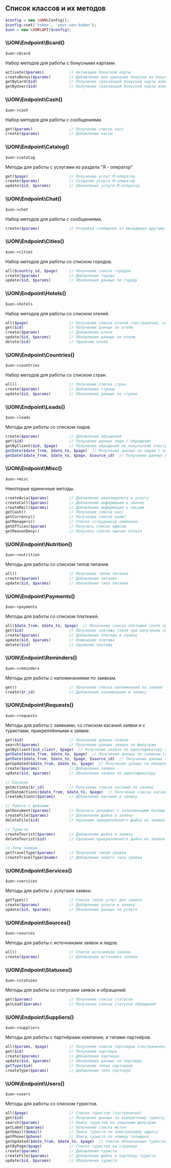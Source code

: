 ## Список классов и их методов

```php
$config = new \UON\Config();
$config->set('token', 'your-uon-token');
$uon = new \UON\API($config);
```

### \UON\Endpoint\Bcard()

`$uon->bcard`

Набор методов для работы с бонусными картами.

```php
activate($params)           // Активация бонусной карты
createBonus($params)        // Добавление или удаление бонусов на бонусной карте
getByCard($id)              // Получение транзакций бонусной карты клиента (по ID карты)
getByUser($id)              // Получение транзакций бонусной карты клиента (по ID клиента)
```

### \UON\Endpoint\Cash()

`$uon->cash`

Набор методов для работы с сообщениями.

```php
get($params)                // Получение списка касс
create($params)             // Добавление кассы
```

### \UON\Endpoint\Catalog()

`$uon->catalog`

Методы для работы с услугами из раздела "Я - оператор"

```php
get($page)                  // Получение услуг Я-оператор
create($params)             // Создание услуги Я-оператор
update($id, $params)        // Обновление услуги Я-оператор
```

### \UON\Endpoint\Chat()

`$uon->chat`

Набор методов для работы с сообщениями.

```php
create($params)             // Отправка сообщения от менеджера другому менеджеру или туристу
```

### \UON\Endpoint\Cities()

`$uon->cities`

Набор методов для работы со списком городов.

```php
all($country_id, $page)     // Получение списка городов
create($params)             // Добавление города
update($id, $params)        // Обновление данных по городу
```

### \UON\Endpoint\Hotels()

`$uon->hotels`

Набор методов для работы со списком отелей.

```php
all($page)                  // Получение списка отелей (постранично, на каждой странице 100 отелей)
get($id)                    // Получение данных по отелю
create($params)             // Добавление отеля
update($id, $params)        // Обновление данных по отелю
delete($id)                 // Удаление отеля
```

### \UON\Endpoint\Countries()

`$uon->countries`

Набор методов для работы со списком стран.

```php
all()                       // Получение списка стран
create($params)             // Добавление страны
update($id, $params)        // Обновление данных по стране
```

### \UON\Endpoint\Leads()

`$uon->leads`

Методы для работы со списком лидов.

```php
create($params)             // Добавление обращения
get($id)                    // Получение данных лида / обращения
getByClient($id, $page)     // Получение обращений по покупателю (постранично)
getDate($date_from, $date_to, $page)  // Получение данных по лидам / обращениям (постранично)
getDate($date_from, $date_to, $page, $source_id)  // Получение данных по лидам / обращениям согласно источнику (постранично)
```

### \UON\Endpoint\Misc()

`$uon->misc`

Некоторые единичные методы.

```php
createAvia($params)         // Добавление авиаперелета в услугу
createCall($params)         // Добавление информации о звонке
createMail($params)         // Добавление информации о письме
getCash()                   // Получение списка касс
getCurrency()               // Получение списка валют
getManagers()               // Список сотрудников компании
getOffices($param)          // Получить список офисов
getReasonDeny()             // Получить список причин отказа
```

### \UON\Endpoint\Nutrition()

`$uon->nutrition`

Методы для работы со списком типов питания.

```php
all()                       // Получение типов питания
create($params)             // Добавление питания
update($id, $params)        // Обновление типа питания
```

### \UON\Endpoint\Payments()

`$uon->payments`

Методы для работы со списком платежей.

```php
all($date_from, $date_to, $page)  // Получение списка платежей (поля при получении см. /payment/create) (постранично)
get($id)                    // Получение платежа (поля при получении см. /payment/create)
create($params)             // Добавление платежа в заявку
update($id, $params)        // Изменение платежа
delete($id)                 // Удаление платежа
```

### \UON\Endpoint\Reminders()

`$uon->reminders`

Методы для работы с напоминаниями по заявкам.

```php
get()                       // Получение списка напоминаний по заявке
create($r_id)               // Добавление напоминания в заявку
```

### \UON\Endpoint\Requests()

`$uon->requests`

Методы для работы с заявками, со списком касаний заявки и с туристами, прикреплёнными к заявке.

```php
get($id)                    // Получение данных заявки
search($params)             // Получение данных заявок по фильтрам
getByClient($id_client, $page)  // Получение заявок по идентификатору клиента (постранично)
getDate($date_from, $date_to, $pagе)  // Получение данных по заявкам (постранично)
getDate($date_from, $date_to, $page, $source_id)  // Получение данных по заявкам согласно источнику (постранично)
getUpdated($date_from, $date_to, $page)  // Получение данных по обновленным заявкам (постранично)
create($params)             // Добавление заявки
update($id, $params)        // Обновление заявки по идентификатору

// Касания
getActions($r_id)           // Получение списка касаний по заявке
getDateActions($date_from, $date_to, $page)  // Получение списка касаний за период (постранично)
createActions($params)      // Добавление касания в заявку

// Работа с файлами
getDocument($params)        // Получить документ с заполненными полями
createFile($params)         // Добавление файла в заявку
deleteFile($id)             // Удаление прикрепленного файла из заявки

// Туристы
createTourist($params)      // Добавление файла в заявку
deleteTourist($id)          // Удаление прикрепленного файла из заявки

// Типы заявок
getTravelType($params)      // Получение типов заявки
createTravelType($name)     // Добавление нового типа заявки
```

### \UON\Endpoint\Services()

`$uon->services`

Методы для работы с услугами заявки.

```php
getTypes()                  // Список типов услуг для заявки
create($params)             // Добавление услуги в заявку
update($id, $params)        // Обновление данных по услуге
```

### \UON\Endpoint\Sources()

`$uon->sources`

Методы для работы с источниками заявок и лидов.

```php
all()                       // Список источников заявки
create($params)             // Добавление источника заявки
```

### \UON\Endpoint\Statuses()

`$uon->statuses`

Методы для работы со статусами заявок и обращений.

```php
get($params)                // Получение списка статусов
getLead($params)            // Получение списка статусов обращений
```

### \UON\Endpoint\Suppliers()

`$uon->suppliers`

Методы для работы с партнёрами компании, и типами партнёров.

```php
all($params, $page)         // Получение списка партнеров (постранично)
get($id)                    // Получение партнера
create($params)             // Добавление партнера
update($id, $params)        // Обновление данных по партнеру
getType($id)                // Получение типов партнеров
createType($params)         // Добавление типа партнера
```

### \UON\Endpoint\Users()

`$uon->users`

Методы для работы со списком туристов.

```php
all($page)                  // Список туристов (постранично)
get($id)                    // Получение данных по конкретному туристу
search($params)             // Поиск туристов по заданным фильтрам
getLabel($params)           // Получение списка меток
getEmail($email)            // Поиск туриста по электронному адресу
getPhone($phone)            // Поиск туриста по номеру телефона
getUpdated($date_from, $date_to, $page)  // Список обновленных туристов (постранично)
getByPage($page)            // Список туристов на странице
create($params)             // Добавление туриста
createFile($params)         // Добавление файла в карточку туриста
update($id, $params)        // Обновление туриста
```
